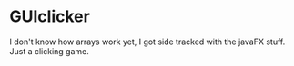 # GUIclicker
I don't know how arrays work yet, I got side tracked with the javaFX stuff. Just a clicking game.

